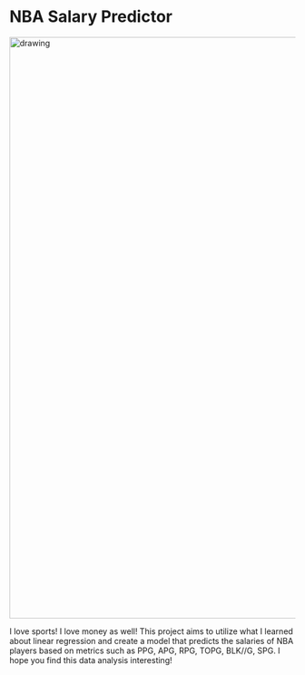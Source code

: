 # NBA Salary Predictor 
<img src="https://media.gq.com/photos/6171b8fc8032c753946e4a1b/16:9/w_2560%2Cc_limit/GettyImages-1300224656.jpg![GettyImages-1300224656.webp](attachment:a51458d6-bba8-485f-b1b7-7adbf353e21c.webp" alt="drawing" width="1024"/>

I love sports! I love money as well! This project aims to utilize what I learned about linear regression and create a model that predicts the salaries of NBA players based on metrics such as PPG, APG, RPG, TOPG, BLK//G, SPG. I hope you find this data analysis interesting!
